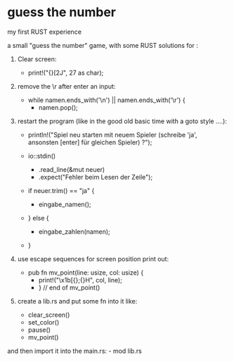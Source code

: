 # guess the number

my first RUST experience

a small "guess the number" game, with some RUST solutions for :

1. Clear screen:
	- print!("{}[2J", 27 as char);
  
2. remove the \r after enter an input:
	- while namen.ends_with('\n') || namen.ends_with('\r') {
		- namen.pop();
    
3. restart the program (like in the good old basic time with a goto style  ....):

	- println!("Spiel neu starten mit neuem Spieler (schreibe 'ja', ansonsten [enter] für gleichen Spieler) ?");
  
  	- io::stdin()
  		- .read_line(&mut neuer)
  		- .expect("Fehler beim Lesen der Zeile");
  	- if neuer.trim() == "ja" {
  		- eingabe_namen();
  	- } else {
  		- eingabe_zahlen(namen);
  	- }

4. use escape sequences for screen position print out:
	- pub fn mv_point(line: usize, col: usize) {
		- print!("\x1b[{};{}H", col, line);
		- } // end of mv_point()

5. create a lib.rs and put some fn into it like:
	- clear_screen()
	- set_color()
	- pause()
	- mv_point()
	
and then import it into the main.rs:
	- mod lib.rs


